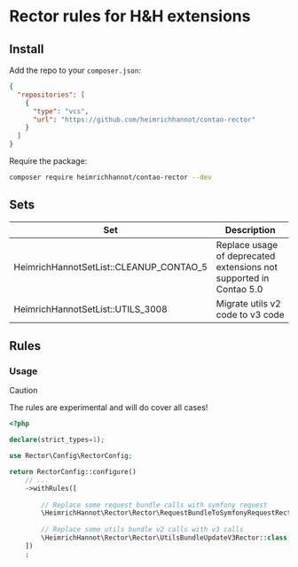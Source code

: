 # Rector rules for H&H extensions

## Install

Add the repo to your `composer.json`:

```json
{
  "repositories": [
    {
      "type": "vcs",
      "url": "https://github.com/heimrichhannot/contao-rector"
    }
  ]
}
```

Require the package:

```bash
composer require heimrichhannot/contao-rector --dev 
```

## Sets

| Set                                     | Description |
|-----------------------------------------|-------------|
| HeimrichHannotSetList::CLEANUP_CONTAO_5 | Replace usage of deprecated extensions not supported in Contao 5.0 |
| HeimrichHannotSetList::UTILS_3008       | Migrate utils v2 code to v3 code 

## Rules 

### Usage

> [!CAUTION]
> The rules are experimental and will do cover all cases!

```php
<?php

declare(strict_types=1);

use Rector\Config\RectorConfig;

return RectorConfig::configure()
    // ...
    ->withRules([
    
        // Replace some request bundle calls with symfony request
        \HeimrichHannot\Rector\Rector\RequestBundleToSymfonyRequestRector::class,
        
        // Replace some utils bundle v2 calls with v3 calls
        \HeimrichHannot\Rector\Rector\UtilsBundleUpdateV3Rector::class,
    ])
    ;
```

